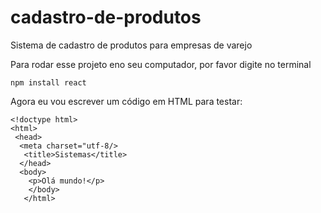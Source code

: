 # cadastro-de-produtos
Sistema de cadastro de produtos para empresas de varejo

Para rodar esse projeto eno seu computador, por favor digite no terminal

```
npm install react
```

Agora eu vou escrever um código em HTML para testar:

```
<!doctype html>
<html>
 <head>
  <meta charset="utf-8/>
   <title>Sistemas</title>  
  </head>
  <body>
    <p>Olá mundo!</p>
    </body>
   </html>
   ```
